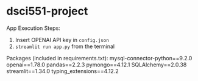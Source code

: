 # dsci551-project

App Execution Steps:
1. Insert OPENAI API key in `config.json`
2. `streamlit run app.py` from the terminal

Packages (included in requirements.txt):
mysql-connector-python==9.2.0
openai==1.78.0
pandas==2.2.3
pymongo==4.12.1
SQLAlchemy==2.0.38
streamlit==1.34.0
typing_extensions==4.12.2